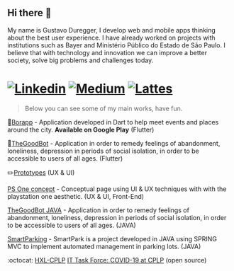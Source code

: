 ## Hi there 👋
My name is Gustavo Duregger, I develop web and mobile apps thinking about the best user experience. I have already worked on projects with institutions such as Bayer and Ministério Público do Estado de São Paulo. I believe that with technology and innovation we can improve a better society, solve big problems and challenges today.

# [![Linkedin](https://img.shields.io/badge/-LinkedIn-242A2D?style=flat-square&logo=Linkedin&logoColor=white&link=https://www.linkedin.com/in/gustavoduregger/)](https://www.linkedin.com/in/gustavoduregger/) [![Medium](https://img.shields.io/badge/-Medium-242A2D?style=flat-square&logo=medium&logoColor=white&link=https://medium.com/@gustavo.duregger)](https://medium.com/@gustavo.duregger) [![Lattes](https://img.shields.io/badge/-CNPqLattes-242A2D?style=flat-square&link=http://lattes.cnpq.br/7411070819178956)](http://lattes.cnpq.br/7411070819178956) 
> Below you can see some of my main works, have fun.

🌃[Borapp](https://play.google.com/store/apps/details?id=com.gduregger.borapp) - Application developed in Dart to help meet events and places around the city. **Available on Google Play** (Flutter)

🤖[TheGoodBot](https://github.com/GustavoDuregger/the_good_bot_public) - Application in order to remedy feelings of abandonment, loneliness, depression in periods of social isolation, in order to be accessible to users of all ages. (Flutter)

✏️[Prototypes](https://gist.github.com/GustavoDuregger/12f46da46badcab1fee358437d7e0bc4) (UX & UI)

[PS One concept](https://github.com/GustavoDuregger/psone) - Conceptual page using UI & UX techniques with with the playstation one aesthetic. (UX & UI, Front-End)

[TheGoodBot JAVA](https://github.com/GustavoDuregger/bot-mvc) - Application in order to remedy feelings of abandonment, loneliness, depression in periods of social isolation, in order to be accessible to users of all ages. (JAVA)

[SmartParking](https://github.com/GustavoDuregger/SmartPark) - SmartPark is a project developed in JAVA using SPRING MVC to implement automated management in parking lots. (JAVA)

:octocat: [HXL-CPLP](https://github.com/HXL-CPLP)
[IT Task Force: COVID-19 at CPLP](https://github.com/covid-taskforce-cplp) (open source)
